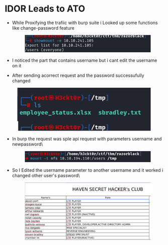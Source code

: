# IDOR Leads to ATO

*   While Proxifying the trafiic with burp suite i Looked up some functions like change-password feature&#x20;

    <figure><img src="../../.gitbook/assets/image (47).png" alt=""><figcaption></figcaption></figure>
* I noticed the part that contains username but i cant edit the username on it&#x20;
* After sending acorrect request and the password successufully changed&#x20;

<figure><img src="../../.gitbook/assets/image (48).png" alt=""><figcaption></figcaption></figure>

*   In burp the request was sple api request with parameters username and newpassword\


    <figure><img src="../../.gitbook/assets/image (49).png" alt=""><figcaption></figcaption></figure>
*   So I Edited the username parameter to another username and it worked i changed other user's password\


    <figure><img src="../../.gitbook/assets/image (50).png" alt=""><figcaption></figcaption></figure>

